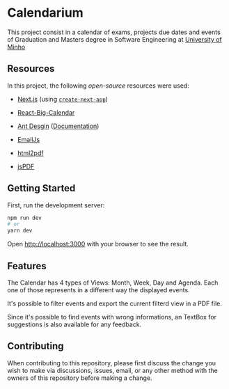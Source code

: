 # Calendarium

This project consist in a calendar of exams, projects due dates and events of Graduation and Masters degree in Software Engineering at [University of Minho](https://www.uminho.pt/EN/Pages/default.aspx)

## Resources

In this project, the following _open-source_ resources were used:

+ [Next.js](https://nextjs.org/) (using [`create-next-app`](https://github.com/vercel/next.js/tree/canary/packages/create-next-app))

+ [React-Big-Calendar](https://github.com/jquense/react-big-calendar)

+ [Ant Desgin](https://ant.design/docs/react/introduce) ([Documentation](https://github.com/ant-design/ant-design/))

+ [EmailJs](https://www.emailjs.com/)

+ [html2pdf](https://github.com/eKoopmans/html2pdf.js)

+ [jsPDF](https://github.com/parallax/jsPDF)

## Getting Started

First, run the development server:

```bash
npm run dev
# or
yarn dev
```

Open [http://localhost:3000](http://localhost:3000) with your browser to see the result.

## Features

The Calendar has 4 types of Views: Month, Week, Day and Agenda. Each one of those represents in a different way the displayed events.

It's possible to filter events and export the current filterd view in a PDF file.

Since it's possible to find events with wrong informations, an TextBox for suggestions is also available for any feedback.

## Contributing

When contributing to this repository, please first discuss the change you wish
to make via discussions, issues, email, or any other method with the owners of this
repository before making a change.
